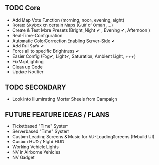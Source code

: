 ## TODO Core
- Add Map Vote Function (morning, noon, evening, night)
- Rotate Skybox on certain Maps (Gulf of Oman ,...)
- Create & Test More Presets (Bright_Night ✔ , Evening ✔, Afternoon )
- Real-Time-Configuration
- Automatic ColorCorrection Enabling Server-Side  ✔
- Add Fail Safe ✔
- Force all to specific Brightness ✔
- Easier Config (Fog✔, Light✔, Saturation, Ambient Light, +++)
- FixMapLighting
- Clean up Code
- Update Notifier

## TODO SECONDARY
- Look into Illuminating Mortar Sheels from Campaign

## FUTURE FEATURE IDEAS / PLANS
- Ticketbased "Time" System
- Serverbased "Time" System
- Custom Leading Screens & Music for VU-LoadingScreens (Rebuild UI)
- Custom HUD / Night HUD
- Working Vehicle Lights
- NV in Airborne Vehicles
- NV Gadget
